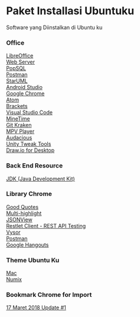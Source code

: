 # Paket Installasi Ubuntuku
Software yang Diinstalkan di Ubuntu ku <a href=""></a><br>

### Office
<a href="https://www.libreoffice.org/download/download/">LibreOffice</a><br>
<a href="https://github.com/septiyadii/Course-of-Website/wiki/Materi-K:-Membangun-Web-Server-di-VM-Ubuntu-Server-16.04.03-LTS">Web Server</a><br>
<a href="https://popsql.io/">PopSQL</a><br>
<a href="https://www.getpostman.com/">Postman</a><br>
<a href="http://staruml.io/">StarUML</a><br>
<a href="https://developer.android.com/studio/index.html?hl=id">Android Studio</a><br>
<a href="https://www.google.com/chrome/">Google Chrome</a><br>
<a href="https://atom.io/">Atom</a><br>
<a href="http://brackets.io/">Brackets</a><br>
<a href="https://code.visualstudio.com/">Visual Studio Code</a><br>
<a href="https://code.visualstudio.com/">MineTime</a><br>
<a href="https://www.gitkraken.com/">Git Kraken</a><br>
<a href="https://mpv.io/installation/">MPV Player</a><br>
<a href="https://audacious-media-player.org/download">Audacious</a><br>
<a href="https://linux.tutorials.id/cara-install-unity-tweak-tool-di-ubuntu-16-04-xenial-xerus/">Unity Tweak Tools</a><br>
<a href="https://chrome.google.com/webstore/detail/drawio-desktop/pebppomjfocnoigkeepgbmcifnnlndla?hl=en-GB">Draw.io for Desktop</a><br>

### Back End Resource
<a href="https://java.com">JDK (Java Development Kit)</a><br>

### Library Chrome
<a href="https://chrome.google.com/webstore/detail/good-quotes/acmmhpghffjojopbdcjmpadajjiopijp">Good Quotes</a><br>
<a href="https://chrome.google.com/webstore/detail/multi-highlight/pfgfgjlejbbpfmcfjhdmikihihddeeji">Multi-highlight</a><br>
<a href="https://chrome.google.com/webstore/detail/jsonview/chklaanhfefbnpoihckbnefhakgolnmc">JSONView</a><br>
<a href="https://chrome.google.com/webstore/detail/restlet-client-rest-api-t/aejoelaoggembcahagimdiliamlcdmfm">Restlet Client - REST API Testing</a><br>
<a href="https://chrome.google.com/webstore/detail/vysor/gidgenkbbabolejbgbpnhbimgjbffefm?utm_source=chrome-app-launcher-info-dialog">Vysor</a><br>
<a href="https://chrome.google.com/webstore/detail/postman/fhbjgbiflinjbdggehcddcbncdddomop?utm_source=chrome-app-launcher-info-dialog">Postman</a><br>
<a href="https://chrome.google.com/webstore/detail/google-hangouts/knipolnnllmklapflnccelgolnpehhpl?utm_source=chrome-app-launcher-info-dialog">Google Hangouts</a><br>

### Theme Ubuntu Ku
<a href="https://github.com/septiyadii/install-macbntu-theme-on-ubuntu-16.04.03-lts">Mac</a><br>
<a href="">Numix</a><br>

### Bookmark Chrome for Import
<a href="https://github.com/septiyadii/paket-installasi-ubuntuku/blob/master/bookmarks_3_17_18.html">17 Maret 2018 Update #1</a><br>
